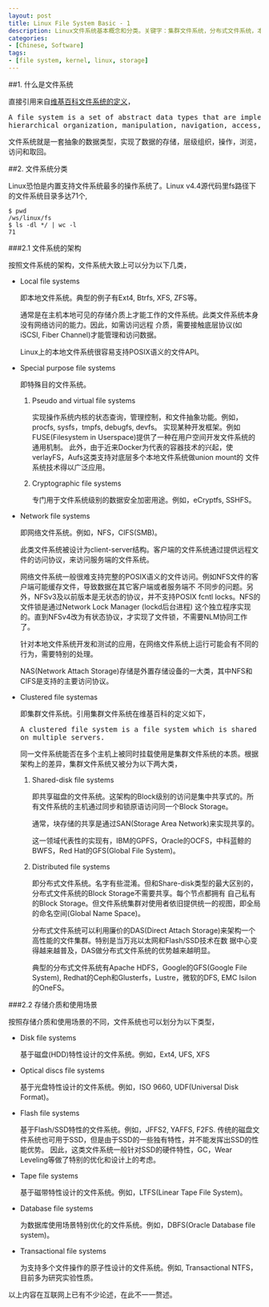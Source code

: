```yaml
---
layout: post
title: Linux File System Basic - 1
description: Linux文件系统基本概念和分类。关键字：集群文件系统，分布式文件系统，本地文件系统，特殊目的文件系统，Linux内核，文件系统架构。
categories:
- [Chinese, Software]
tags:
- [file system, kernel, linux, storage]
---
```



##1. 什么是文件系统

直接引用来自[维基百科文件系统的定义](http://en.wikipedia.org/wiki/Filesystem)，

<pre>A file system is a set of abstract data types that are implemented for the storage,
hierarchical organization, manipulation, navigation, access, and retrieval of data.</pre>

文件系统就是一套抽象的数据类型，实现了数据的存储，层级组织，操作，浏览，访问和取回。

##2. 文件系统分类

Linux恐怕是内置支持文件系统最多的操作系统了。Linux v4.4源代码里fs路径下的文件系统目录多达71个,

	$ pwd
	/ws/linux/fs
	$ ls -dl */ | wc -l
	71

###2.1 文件系统的架构

按照文件系统的架构，文件系统大致上可以分为以下几类，

- Local file systems

  即本地文件系统。典型的例子有Ext4, Btrfs, XFS, ZFS等。

  通常是在主机本地可见的存储介质上才能工作的文件系统。此类文件系统本身没有网络访问的能力。因此，如需访问远程
  介质，需要接触底层协议(如iSCSI, Fiber Channel)才能管理和访问数据。

  Linux上的本地文件系统很容易支持POSIX语义的文件API。


- Special purpose file systems

  即特殊目的文件系统。
 
  1. Pseudo and virtual file systems

     实现操作系统内核的状态查询，管理控制，和文件抽象功能。例如，procfs, sysfs，tmpfs, debugfs, devfs。
     实现某种开发框架。例如FUSE(Filesystem in Userspace)提供了一种在用户空间开发文件系统的通用机制。
     此外，由于近来Docker为代表的容器技术的兴起，使verlayFS，Aufs这类支持对底层多个本地文件系统做union mount的
     文件系统技术得以广泛应用。

  2. Cryptographic file systems
	
     专门用于文件系统级别的数据安全加密用途。例如，eCryptfs, SSHFS。

- Network file systems

  即网络文件系统。例如，NFS，CIFS(SMB)。

  此类文件系统被设计为client-server结构。客户端的文件系统通过提供远程文件的访问协议，来访问服务端的文件系统。

  网络文件系统一般很难支持完整的POSIX语义的文件访问。例如NFS文件的客户端可能缓存文件，导致数据在其它客户端或者服务端不
  不同步的问题。另外，NFSv3及以前版本是无状态的协议，并不支持POSIX fcntl locks。NFS的文件锁是通过Network Lock Manager
  (lockd后台进程) 这个独立程序实现的。直到NFSv4改为有状态协议，才实现了文件锁，不需要NLM协同工作了。

  针对本地文件系统开发和测试的应用，在网络文件系统上运行可能会有不同的行为，需要特别的处理。

  NAS(Network Attach Storage)存储是外置存储设备的一大类，其中NFS和CIFS是支持的主要访问协议。

- Clustered file systemas

  即集群文件系统。引用集群文件系统在维基百科的定义如下，

  <pre>A clustered file system is a file system which is shared by being simultaneously mounted
  on multiple servers.</pre>

  同一文件系统能否在多个主机上被同时挂载使用是集群文件系统的本质。根据架构上的差异，集群文件系统又被分为以下两大类，

  1. Shared-disk file systems

     即共享磁盘的文件系统。这架构的Block级别的访问是集中共享式的。所有文件系统的主机通过同步和锁原语访问同一个Block Storage。

     通常，块存储的共享是通过SAN(Storage Area Network)来实现共享的。

     这一领域代表性的实现有，IBM的GPFS，Oracle的OCFS，中科蓝鲸的BWFS，Red Hat的GFS(Global File System)。

  2. Distributed file systems

  	 即分布式文件系统。名字有些混淆。但和Share-disk类型的最大区别的，分布式文件系统的Block Storage不需要共享。每个节点都拥有
	 自己私有的Block Storage。但文件系统集群对使用者依旧提供统一的视图，即全局的命名空间(Global Name Space)。

     分布式文件系统可以利用廉价的DAS(Direct Attach Storage)来架构一个高性能的文件集群。特别是当万兆以太网和Flash/SSD技术在数
     据中心变得越来越普及，DAS做分布式文件系统的优势越来越明显。

     典型的分布式文件系统有Apache HDFS，Google的GFS(Google File System), Redhat的Ceph和Glusterfs，Lustre，微软的DFS,
     EMC Isilon的OneFS。

###2.2 存储介质和使用场景

按照存储介质和使用场景的不同，文件系统也可以划分为以下类型，

* Disk file systems

  基于磁盘(HDD)特性设计的文件系统。例如，Ext4, UFS, XFS 

* Optical discs file systems

  基于光盘特性设计的文件系统。例如，ISO 9660, UDF(Universal Disk Format)。

* Flash file systems

  基于Flash/SSD特性的文件系统。例如，JFFS2, YAFFS, F2FS.
  传统的磁盘文件系统也可用于SSD，但是由于SSD的一些独有特性，并不能发挥出SSD的性能优势。
  因此，这类文件系统一般针对SSD的硬件特性，GC，Wear Leveling等做了特别的优化和设计上的考虑。

* Tape file systems

  基于磁带特性设计的文件系统。例如，LTFS(Linear Tape File System)。

* Database file systems

  为数据库使用场景特别优化的文件系统。例如，DBFS(Oracle Database file system)。

* Transactional file systems

  为支持多个文件操作的原子性设计的文件系统。例如, Transactional NTFS，目前多为研究实验性质。
	
以上内容在互联网上已有不少论述，在此不一一赘述。
